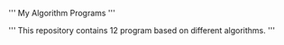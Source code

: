 ﻿'''
My Algorithm Programs
'''

''' 
This repository contains 12 program based on different algorithms.
'''
